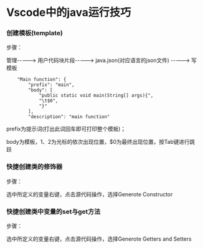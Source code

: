 # Vscode中的java运行技巧

### 创建模板(template)

步骤：

管理-----> 用户代码块片段-----> java.json(对应语言的json文件) -----> 写模板

```
	"Main function": {
		"prefix": "main",
		"body": [
			"public static void main(String[] args){",
			"\t$0",
			"}"
		],
		"description": "main function"
```

prefix为提示词(打出此词回车即可打印整个模板)；

body为模板，$1、$2为光标的依次出现位置，$0为最终出现位置，按Tab键进行跳跃


### 快捷创建类的修饰器

步骤：

选中所定义的变量右键，点击源代码操作，选择Generote Constructor


### 快捷创建类中变量的set与get方法

步骤：

选中所定义的变量右键，点击源代码操作，选择Generote Getters and Setters
